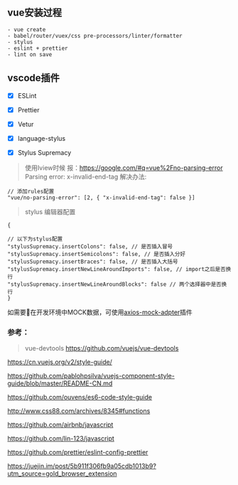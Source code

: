 ## vue安装过程
```
- vue create
- babel/router/vuex/css pre-processors/linter/formatter
- stylus
- eslint + prettier
- lint on save
```


## vscode插件

- [x] ESLint
- [x] Prettier
- [x] Vetur
- [x] language-stylus
- [x] Stylus Supremacy


> 使用Iview时候 报：https://google.com/#q=vue%2Fno-parsing-error Parsing error: x-invalid-end-tag 解决办法:

```
// 添加rules配置
"vue/no-parsing-error": [2, { "x-invalid-end-tag": false }]
```

> stylus 编辑器配置

```
{

// 以下为stylus配置
"stylusSupremacy.insertColons": false, // 是否插入冒号
"stylusSupremacy.insertSemicolons": false, // 是否插入分好
"stylusSupremacy.insertBraces": false, // 是否插入大括号
"stylusSupremacy.insertNewLineAroundImports": false, // import之后是否换行
"stylusSupremacy.insertNewLineAroundBlocks": false // 两个选择器中是否换行
}
```

如需要在开发环境中MOCK数据，可使用[axios-mock-adpter](https://github.com/ctimmerm/axios-mock-adapter)插件


### 参考：
> vue-devtools
https://github.com/vuejs/vue-devtools

https://cn.vuejs.org/v2/style-guide/

https://github.com/pablohpsilva/vuejs-component-style-guide/blob/master/README-CN.md

https://github.com/ouvens/es6-code-style-guide

http://www.css88.com/archives/8345#functions

https://github.com/airbnb/javascript

https://github.com/lin-123/javascript

https://github.com/prettier/eslint-config-prettier

https://juejin.im/post/5b911f306fb9a05cdb1013b9?utm_source=gold_browser_extension